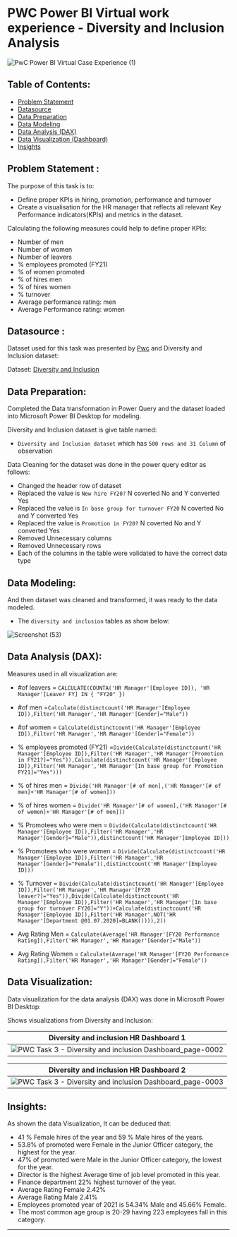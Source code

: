 # PWC Power BI Virtual work experience - Diversity and Inclusion Analysis
![PwC Power BI Virtual Case Experience (1)](https://user-images.githubusercontent.com/118357991/229363730-638a282b-7348-4b3d-a0ff-3f8c0c9e3b9e.png)

## Table of Contents:

- [Problem Statement](https://github.com/yogeshkasar778/PWC_task3-Diversity_and_Inclusion_dashboard/edit/main/README.md#problem-statement-)
- [Datasource](https://github.com/yogeshkasar778/PWC_task3-Diversity_and_Inclusion_dashboard/edit/main/README.md#datasource-)
- [Data Preparation](https://github.com/yogeshkasar778/PWC_task3-Diversity_and_Inclusion_dashboard/edit/main/README.md#data-preparation)
- [Data Modeling](https://github.com/yogeshkasar778/PWC_task3-Diversity_and_Inclusion_dashboard/edit/main/README.md#data-modeling)
- [Data Analysis (DAX)](https://github.com/yogeshkasar778/PWC_task3-Diversity_and_Inclusion_dashboard/edit/main/README.md#data-analysis-dax)
- [Data Visualization (Dashboard)](https://github.com/yogeshkasar778/PWC_task3-Diversity_and_Inclusion_dashboard/edit/main/README.md#data-visualization)
- [Insights](https://github.com/yogeshkasar778/PWC_task3-Diversity_and_Inclusion_dashboard/edit/main/README.md#insights)

## Problem Statement :

The purpose of this task is to:

- Define proper KPIs in hiring, promotion, performance and turnover
- Create a visualisation for the HR manager that reflects all relevant Key Performance indicators(KPIs) and metrics in the dataset.

Calculating the following measures could help to define proper KPIs:

- Number of men
- Number of women
- Number of leavers
- % employees promoted (FY21)
- % of women promoted
- % of hires men
- % of hires women
- % turnover 
- Average performance rating: men
- Average Performance rating: women

## Datasource :

Dataset used for this task was presented by [Pwc](https://www.pwc.ch/en/careers-with-pwc/students/virtual-case-experience.html) and Diversity and Inclusion dataset:

Dataset: [Diversity and Inclusion](https://github.com/yogeshkasar778/PWC_task3-Diversity_and_Inclusion_dashboard/blob/main/03%20Diversity-Inclusion-Dataset.xlsx)

## Data Preparation:

Completed the Data transformation in Power Query and the dataset loaded into Microsoft Power BI Desktop for modeling.

Diversity and Inclusion dataset is give table named:

- `Diversity and Inclusion dataset` which has `500 rows and 31 Column` of observation

Data Cleaning for the dataset was done in the power query editor as follows:
- Changed the header row of dataset
- Replaced  the value is `New hire FY20?` N coverted No and Y converted Yes
- Replaced  the value is `In base group for turnover FY20` N coverted No and Y converted Yes
- Replaced  the value is `Promotion in FY20?` N coverted No and Y converted Yes
- Removed Unnecessary columns 
- Removed Unnecessary rows
- Each of the columns in the table were validated to have the correct data type

## Data Modeling:
And then dataset was cleaned and transformed, it was ready to the data modeled.

- The `diversity and inclusion` tables as show below:

![Screenshot (53)](https://user-images.githubusercontent.com/118357991/229366105-ee670e8e-2c01-4370-b28d-3a74d5033a00.png)

## Data Analysis (DAX):

Measures used in  all visualization are:

- #of leavers = `CALCULATE(COUNTA('HR Manager'[Employee ID]), 'HR Manager'[Leaver FY] IN { "FY20" })`

- #of men =`Calculate(distinctcount('HR Manager'[Employee ID]),Filter('HR Manager','HR Manager'[Gender]="Male"))`

- #of women = `Calculate(distinctcount('HR Manager'[Employee ID]),Filter('HR Manager','HR Manager'[Gender]="Female"))`

- % employees promoted (FY21) =`Divide(Calculate(distinctcount('HR Manager'[Employee ID]),Filter('HR Manager','HR Manager'[Promotion in FY21?]="Yes")),Calculate(distinctcount('HR Manager'[Employee ID]),Filter('HR Manager','HR Manager'[In base group for Promotion FY21]="Yes")))`

- % of hires men = `Divide('HR Manager'[# of men],('HR Manager'[# of men]+'HR Manager'[# of women]))`

- % of hires women = `Divide('HR Manager'[# of women],('HR Manager'[# of women]+'HR Manager'[# of men]))`

- % Promotees who were men = `Divide(Calculate(distinctcount('HR Manager'[Employee ID]),Filter('HR Manager','HR Manager'[Gender]="Male")),distinctcount('HR Manager'[Employee ID]))`

- % Promotees who were women = `Divide(Calculate(distinctcount('HR Manager'[Employee ID]),Filter('HR Manager','HR Manager'[Gender]="Female")),distinctcount('HR Manager'[Employee ID]))`

- % Turnover = `Divide(Calculate(distinctcount('HR Manager'[Employee ID]),Filter('HR Manager','HR Manager'[FY20 leaver?]="Yes")),Divide(Calculate(distinctcount('HR Manager'[Employee ID]),Filter('HR Manager','HR Manager'[In base group for turnover FY20]="Y"))+Calculate(distinctcount('HR Manager'[Employee ID]),Filter('HR Manager',NOT('HR Manager'[Department @01.07.2020]=BLANK()))),2))`

- Avg Rating Men = `Calculate(Average('HR Manager'[FY20 Performance Rating]),Filter('HR Manager','HR Manager'[Gender]="Male"))`

- Avg Rating Women = `Calculate(Average('HR Manager'[FY20 Performance Rating]),Filter('HR Manager','HR Manager'[Gender]="Female"))`

## Data Visualization:

Data visualization for the data analysis (DAX) was done in Microsoft Power BI Desktop:

Shows visualizations from Diversity and Inclusion:

| Diversity and inclusion HR Dashboard 1 |
| ----------- |
|![PWC Task 3 - Diversity and inclusion Dashboard_page-0002](https://user-images.githubusercontent.com/118357991/229836248-ed282004-53c1-4a9c-b73d-63cee21f982f.jpg)|

| Diversity and inclusion HR Dashboard 2 |
| ----------- |
| ![PWC Task 3 - Diversity and inclusion Dashboard_page-0003](https://user-images.githubusercontent.com/118357991/229836856-5831ce14-9c2b-4570-a901-496f14744a5c.jpg)|

## Insights:

As shown the data Visualization, It can be deduced that:

- 41 % Female hires of the year and 59 % Male hires of the years.
- 53.8% of promoted were Female in the Junior Officer category, the highest for the year.
- 47% of promoted were Male in the Junior Officer category, the lowest for the year.
- Director is the highest Average time of job level promoted in this year.
- Finance department 22% highest turnover of the year.
- Average Rating Female 2.42%
- Average Rating Male 2.41%
- Employees promoted year of 2021 is  54.34% Male and 45.66% Female.
- The most common age group is 20-29 having 223 employees fall in this category.

---

